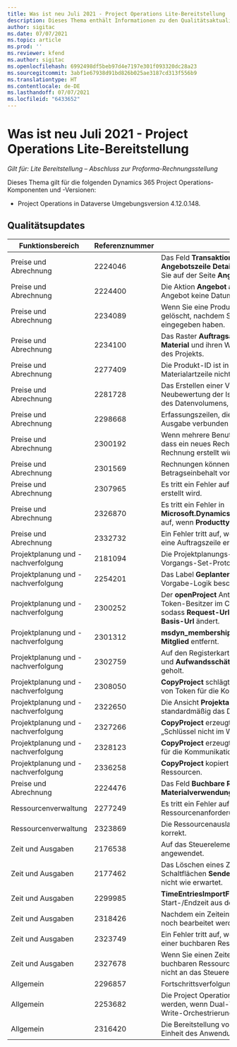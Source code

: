 ```yaml
---
title: Was ist neu Juli 2021 - Project Operations Lite-Bereitstellung
description: Dieses Thema enthält Informationen zu den Qualitätsaktualisierungen, die in der Version Juli 2021 der Project Operations Lite-Bereitstellung verfügbar sind.
author: sigitac
ms.date: 07/07/2021
ms.topic: article
ms.prod: ''
ms.reviewer: kfend
ms.author: sigitac
ms.openlocfilehash: 6992498df5beb97d4e7197e301f093320dc28a23
ms.sourcegitcommit: 3abf1e67938d91bd826b025ae3187cd313f556b9
ms.translationtype: HT
ms.contentlocale: de-DE
ms.lasthandoff: 07/07/2021
ms.locfileid: "6433652"
---
```

# <a name="whats-new-july-2021---project-operations-lite-deployment"></a>Was ist neu Juli 2021 - Project Operations Lite-Bereitstellung

_Gilt für: Lite Bereitstellung – Abschluss zur Proforma-Rechnungsstellung_

Dieses Thema gilt für die folgenden Dynamics 365 Project Operations-Komponenten und -Versionen:

  - Project Operations in Dataverse Umgebungsversion 4.12.0.148.

## <a name="quality-updates"></a>Qualitätsupdates
| **Funktionsbereich**              | **Referenznummer** | **Qualitätsupdate**                                                                                                                                                                                             |
|-------------------------------|----------------------|----------------------------------------------------------------------------------------------------------------------------------------------------------------------------------------------------------------|
| Preise und Abrechnung           | 2224046              | Das Feld **Transaktionsklasse** kann auf der Registerkarte **Angebotszeile Details** bearbeitet werden, ist aber gesperrt, wenn Sie auf der Seite **Angebotszeile Details** arbeiten.                                                                     |
| Preise und Abrechnung           | 2224400              | Die Aktion **Angebot als gewonnen schließen** schlägt fehl, wenn ein Angebot keine Datums-Meilensteine hat.                                                                                                                                    |
| Preise und Abrechnung           | 2234089              | Wenn Sie eine Produktbeschreibung manuell eingeben, wird sie gelöscht, nachdem Sie eine Menge für eine Materialschätzung eingegeben haben.                                                                                                                         |
| Preise und Abrechnung           | 2234100              | Das Raster **Auftragsabrechnung einrichten** enthält nicht die Spalte **Material** und ihren Wert auf der Registerkarte **Auftragsabrechnung** des Projekts.                                                                                                       |
| Preise und Abrechnung           | 2277409              | Die Produkt-ID ist in den Details der Vertragszeile für eine Materialartzeile nicht verfügbar.                                                                                                                                        |
| Preise und Abrechnung           | 2281728              | Das Erstellen einer Vertragszeile führt unnötigerweise zu einer Neubewertung der Istwerte und damit zu einem erheblichen Anstieg des Datenvolumens, was die Leistung beeinträchtigt.                                                                                |
| Preise und Abrechnung           | 2298668              | Erfassungszeilen, die mit einer zurückgerufenen und gelöschten Ausgabe verbunden sind, werden nicht entfernt.                                                                                                                                     |
| Preise und Abrechnung           | 2300192              | Wenn mehrere Benutzer eine Rechnung bearbeiten, ist es möglich, dass ein neues Rechnungszeilendetail auf einer bestätigten Rechnung erstellt wird.                                                                                   |
| Preise und Abrechnung           | 2301569              | Rechnungen können nicht korrigiert werden, wenn ein Betragseinbehalt von \$0 angewendet wurde.                                                                                                                                        |
| Preise und Abrechnung           | 2307965              | Es tritt ein Fehler auf, wenn ein Kategoriepreis mit fehlenden Werten erstellt wird.                                                                                                                           |
| Preise und Abrechnung           | 2326870              | Es tritt ein Fehler in **Microsoft.Dynamics.ProjectService.Plugins.PostInvoiceLineDelete** auf, wenn **Producttypecode** null ist.                                                                            |
| Preise und Abrechnung           | 2332732              | Ein Fehler tritt auf, wenn ein Meilenstein für eine Vertragszeile ohne eine Auftragszeile erstellt wird.                                                                                                                |
| Projektplanung und -nachverfolgung | 2181094              | Die Projektplanungs-API unterstützt jetzt PSS-Protokolle und Vorgangs-Set-Protokolle, die für 90 Tage gespeichert werden.                                                                                                                  |
| Projektplanung und -nachverfolgung | 2254201              | Das Label **Geplanter Modus** wurde mit Details aktualisiert, die die Vorgabe-Logik beschreiben.                                                                                                                                      |
| Projektplanung und -nachverfolgung | 2300252              | Der **openProject** Antwort-Cache wird aktualisiert und enthält den Token-Besitzer im Cache-Schlüssel, **Basis-Url** und **Segment-Url**, sodass **Request-Url** immer neu erstellt werden kann, wenn sich die **Basis-Url** ändert. |
| Projektplanung und -nachverfolgung | 2301312              | **msdyn_membershipstatus** wurde aus der Ansicht **Projektteam-Mitglied** entfernt.                                                                                                                                        |
| Projektplanung und -nachverfolgung | 2302759              | Auf den Registerkarten **Ressourcenzuweisungen**, **Schätzungen** und **Aufwandsschätzungen** werden unnötigerweise Produkte geholt.                                                                                                        |
| Projektplanung und -nachverfolgung | 2308050              | **CopyProject** schlägt mit der Fehlermeldung „Fehler beim Abrufen von Token für die Kommunikation mit dem Remotedienst“ fehl.                                                                                                                           |
| Projektplanung und -nachverfolgung | 2322650              | Die Ansicht **Projektaufgabenliste** wurde aktualisiert und zeigt jetzt standardmäßig das Datum der Aufgabe an.                                                                                                            |
| Projektplanung und -nachverfolgung | 2327266              | **CopyProject** erzeugt beim Kopieren von Schätzungen den Fehler „Schlüssel nicht im Wörterbuch gefunden“.                                                                                                      |
| Projektplanung und -nachverfolgung | 2328123              | **CopyProject** erzeugt den Fehler, „Fehler beim Abrufen von Token für die Kommunikation mit dem Remotedienst“.                                                                                                                          |
| Projektplanung und -nachverfolgung | 2336258              | **CopyProject** kopiert fälschlicherweise die Positionsnamen von Ressourcen.                                                                                                                                                 |
| Preise und Abrechnung           | 2224476              | Das Feld **Buchbare Ressource** zeigt auf der Seite **Materialverwendung** nicht korrekt den angemeldeten Benutzer an.                                                                                                            |
| Ressourcenverwaltung           | 2277249              | Es tritt ein Fehler auf, wenn eine nicht projektbasierte Ressourcenanforderung aktualisiert wird.                                                                                                            |
| Ressourcenverwaltung           | 2323869              | Die Ressourcenauslastung erkennt gefilterte Ressourcen nicht korrekt.                                                                                                                                             |
| Zeit und Ausgaben              | 2176538              | Auf das Steuerelement **Zeiteintrag** werden falsche Filtervorgänge angewendet.                                                                                                                                                   |
| Zeit und Ausgaben              | 2177462              | Das Löschen eines Zeiteintrags im Raster aktualisiert den Status der Schaltflächen **Senden**, **Aufrufen**, **Löschen** und **Eintrag bearbeiten** nicht wie erwartet.                                                                                        |
| Zeit und Ausgaben              | 2299985              | **TimeEntriesImportFromResourceAssignment** erhält nicht die Start-/Endzeit aus den Zuweisungskonturen.                                                                                                  |
| Zeit und Ausgaben              | 2318426              | Nachdem ein Zeiteintrag gesendet wurde, können gesperrte Felder noch bearbeitet werden.                                                                                                                                   |
| Zeit und Ausgaben              | 2323749              | Ein Fehler tritt auf, wenn eine Leistung aus dem **Bezogen**-Register einer buchbaren Ressource erstellt wird.                                                                                                      |
| Zeit und Ausgaben              | 2327678              | Wenn Sie einen Zeiteintrag von der Registerkarte **Bezogen** einer buchbaren Ressource erstellen, wird die übergeordnete Ressource nicht an das Steuerelement für den Zeiteintrag übergeben.                                                                            |
| Allgemein                       | 2296857              | Fortschrittsverfolgung für lang ausgeführte Jobs.                                                                                                                                                                        |
| Allgemein                       | 2253682              | Die Project Operations Dual-Write-Lösung sollte nicht installiert werden, wenn Dual-Write Core in einer Umgebung ohne die Dual-Write-Orchestrierungslösung installiert ist.                                                |
| Allgemein                       | 2316420              | Die Bereitstellung von Project Service Core schlägt fehl, wenn die Einheit des Anwendungsbenutzers geändert wird.                                                                                                                     |
